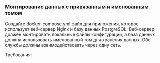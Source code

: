 
### Монтирование данных с привязанным и именованным томом

Создайте docker-compose.yml файл для приложения, которое использует веб-сервер Nginx и базу данных PostgreSQL. Веб-сервер должен монтировать локальные файлы конфигурации, а база данных должна использовать именованный том для хранения данных. Обе службы должны взаимодействовать через одну сеть.

Требования:
